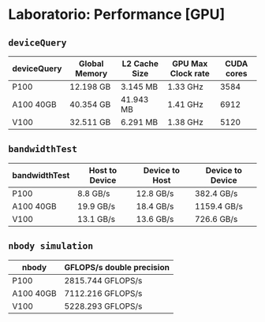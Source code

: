 # Laboratorio: Performance [GPU]

## `deviceQuery`

| deviceQuery | Global Memory | L2 Cache Size | GPU Max Clock rate | CUDA cores |
| ----------- | ------------- | ------------- | ------------------ | ---------- |
| P100        | 12.198 GB     | 3.145 MB      | 1.33 GHz           | 3584       |
| A100 40GB   | 40.354 GB     | 41.943 MB     | 1.41 GHz           | 6912       |
| V100        | 32.511 GB     | 6.291 MB      | 1.38 GHz           | 5120       |

## `bandwidthTest`

| bandwidthTest | Host to Device | Device to Host | Device to Device
| ------------- | -------------- | -------------- | ------------------ |
| P100          | 8.8 GB/s       | 12.8 GB/s      | 382.4 GB/s         |
| A100 40GB     | 19.9 GB/s      | 18.4 GB/s      | 1159.4 GB/s        |
| V100          | 13.1 GB/s      | 13.6 GB/s      | 726.6 GB/s         |

## `nbody simulation`

| nbody       | GFLOPS/s double precision |
| ----------- | ------------------------- |
| P100        | 2815.744 GFLOPS/s         |
| A100 40GB   | 7112.216 GFLOPS/s         |
| V100        | 5228.293 GFLOPS/s         |